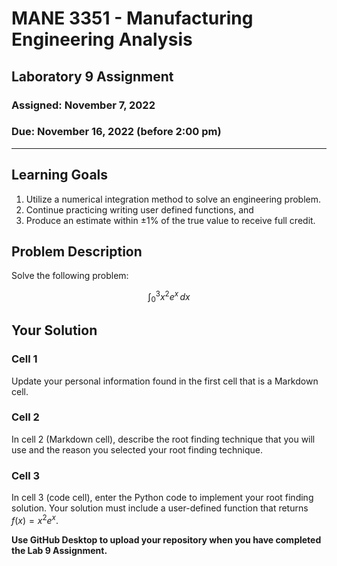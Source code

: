 # MANE 3351 - Manufacturing Engineering Analysis

## Laboratory 9 Assignment

### Assigned: November 7, 2022

### Due: November 16, 2022 (before 2:00 pm)

---

## Learning Goals

1.  Utilize a numerical integration method to solve an engineering problem.
2.  Continue practicing writing user defined functions, and
2.  Produce an estimate within $\pm 1\%$ of the true value to receive full credit.

## Problem Description

Solve the following problem:

$$
\int_0^3x^2e^x\,dx
$$


## Your Solution

### Cell 1

Update your personal information found in the first cell that is a Markdown cell.

### Cell 2

In cell 2 (Markdown cell), describe the root finding technique that you will use and the reason you selected your root finding technique. 

### Cell 3

In cell 3 (code cell), enter the Python code to implement your root finding solution. Your solution must include a user-defined function that returns $f(x)=x^2e^x$.

**Use GitHub Desktop to upload your repository when you have completed the Lab 9 Assignment.**